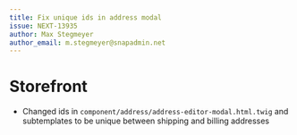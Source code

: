 ```yaml
---
title: Fix unique ids in address modal
issue: NEXT-13935
author: Max Stegmeyer
author_email: m.stegmeyer@snapadmin.net
---
```

# Storefront
* Changed ids in `component/address/address-editor-modal.html.twig` and subtemplates to be unique between shipping and billing addresses
